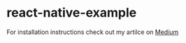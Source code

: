 # react-native-example
For installation instructions check out my artilce on [Medium](https://caleb-hollingsworth-dev.medium.com/building-a-react-native-app-from-github-repository-ed036de7a4d1)
